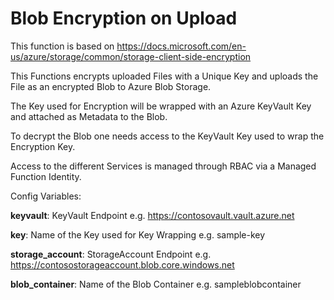 # Blob Encryption on Upload

This function is based on https://docs.microsoft.com/en-us/azure/storage/common/storage-client-side-encryption

This Functions encrypts uploaded Files with a Unique Key and uploads the File as an encrypted Blob to Azure Blob Storage.

The Key used for Encryption will be wrapped with an Azure KeyVault Key and attached as Metadata to the Blob.

To decrypt the Blob one needs access to the KeyVault Key used to wrap the Encryption Key.

Access to the different Services is managed through RBAC via a Managed Function Identity.

Config Variables:

**keyvault**: KeyVault Endpoint e.g. https://contosovault.vault.azure.net

**key**: Name of the Key used for Key Wrapping e.g. sample-key

**storage_account**: StorageAccount Endpoint e.g. https://contosostorageaccount.blob.core.windows.net

**blob_container**: Name of the Blob Container e.g. sampleblobcontainer